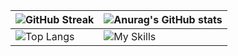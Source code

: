 |![GitHub Streak](https://streak-stats.demolab.com?user=LongYinStudio&theme=onedark&locale=zh_Hans&date_format=%5BY.%5Dn.j&card_width=400)|![Anurag's GitHub stats](https://github-readme-stats.vercel.app/api?username=LongYinStudio&show_icons=true&bg_color=00000000)|
| ---- | ---- |
|![Top Langs](https://github-readme-stats.vercel.app/api/top-langs/?username=LongYinStudio&layout=compact&langs_count=12)|![My Skills](https://skillicons.dev/icons?i=html,css,js,ts,sass,vue,nodejs,react,jquery,svg,laravel,vite,webpack,gulp,babel,c,java,php,py,lua,go,md,mysql,mongodb,sqlite,redis,linux,git,vim,neovim,nginx,docker&theme=light&perline=8)|
